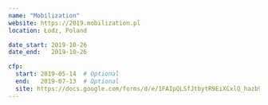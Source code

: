 ```yaml
---
name: "Mobilization"
website: https://2019.mobilization.pl
location: Łodz, Poland

date_start: 2019-10-26
date_end:   2019-10-26

cfp:
  start: 2019-05-14  # Optional
  end:   2019-07-13  # Optional
  site: https://docs.google.com/forms/d/e/1FAIpQLSfJtbytR9EiXCxlQ_hazb9odZUUYz88X2-Su3w8Kjjj6RlxnA/viewform
---
```

